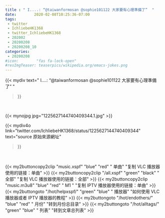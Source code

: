 ```yaml
---
title : " I....: “@taiwanformosan @sophie101122 大家要有心理準備了”  "
date:        2020-02-08T10:25:36-07:00
tags:
 - twitter
 - IchliebeHK1368
 - twitter_IchliebeHK1368
 - 202002
 - 20200208
 - 20200208_10
categories:
 - 20200208
#icon:        "fas fa-lock-open"
#resImgTeaser: teaserpics/wikipedia.org/emacs-jokes.png
---
```


{{< mydiv text=" I....: “@taiwanformosan @sophie101122 大家要有心理準備了”  "
>}}
<br>


 {{< mynojpg jpg="1225627144740409344.1.jpg" >}}<br> 



{{< mydiv4o link="twitter.com/IchliebeHK1368/status/1225627144740409344"
text="source 原始來源網址"
>}}


<br>





{{< my2buttoncopy2clip "music.xspf"        "blue"   "red"    " 单曲"  "复制 VLC 播放器使用的链接：单曲" >}} {{< my2buttoncopy2clip "/all.xspf"         "green"  "black"  " 全部"  "复制 VLC 播放器使用的链接：全部" >}} {{< my2buttoncopy2clip "music.m3u8"        "blue"   "red"    " M1 "    "复制 IPTV 播放器使用的链接：单曲" >}} {{< my2buttongoto      "/hot/helpxspf/"    "green"  "blue"   " 播放器" "如何使用 VLC 播放器或者 IPTV 播放器的教程" >}} {{< my2buttongoto      "/hot/endothers/"   "blue"   "red"    " 月份"   "转到月份总目录" >}} {{< my2buttongoto      "/hot/alltags/"     "green"  "blue"   " 列表"   "转到文章总列表" >}} 
